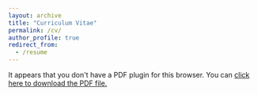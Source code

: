 ```yaml
---
layout: archive
title: "Curriculum Vitae"
permalink: /cv/
author_profile: true
redirect_from:
  - /resume
---
```


<object data='../files/C.V.EDWARRODRIGUEZ_20200213.pdf' type='application/pdf' width='560' height='700'><p>It appears that you don't have a PDF plugin for this browser. You can <a href='../files/C.V.EDWARRODRIGUEZ_20200213.pdf'>click here to download the PDF file.</a></p></object>

